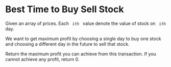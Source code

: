 # Best Time to Buy Sell Stock

Given an array of prices. Each <code> ith </code> value denote the value of stock on <code> ith </code> day.


We want to get maximum profit by choosing a single day to buy one stock and choosing a different day in the future to sell that stock.

Return the maximum profit you can achieve from this transaction. If you cannot achieve any profit, return 0.
